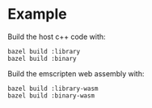 # Example

Build the host c++ code with:

```
bazel build :library
bazel build :binary
```

Build the emscripten web assembly with:

```
bazel build :library-wasm
bazel build :binary-wasm
```

